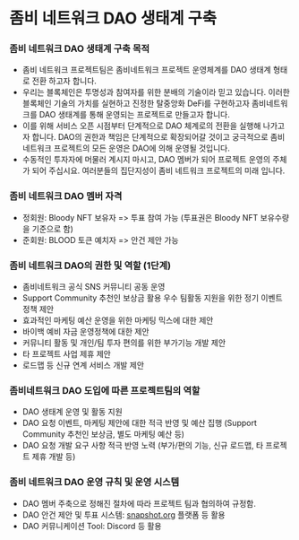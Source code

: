 # 좀비 네트워크 DAO 생태계 구축

### 좀비 네트워크 DAO 생태계 구축 목적

* 좀비 네트워크 프로젝트팀은 좀비네트워크 프로젝트 운영체계를 DAO 생태계 형태로 전환 하고자 합니다.
* 우리는 블록체인은 투명성과 참여자를 위한 분배의 기술이라 믿고 있습니다. 이러한 블록체인 기술의 가치를 실현하고 진정한 탈중앙화 DeFi를 구현하고자 좀비네트워크를 DAO 생태계를 통해 운영되는 프로젝트로 만들고자 합니다.
* 이를 위해 서비스 오픈 시점부터 단계적으로 DAO 체계로의 전환을 실행해 나가고자 합니다. DAO의 권한과 책임은 단계적으로 확장되어갈 것이고 궁극적으로 좀비 네트워크 프로젝트의 모든 운영은 DAO에 의해 운영될 것입니다.
* 수동적인 투자자에 머물러 계시지 마시고, DAO 멤버가 되어 프로젝트 운영의 주체가 되어 주십시요. 여러분들의 집단지성이 좀비 네트워크 프로젝트의 미래 입니다.

### 좀비 네트워크 DAO 멤버 자격

* 정회원: Bloody NFT 보유자 => 투표 참여 가능 (투표권은 Bloody NFT 보유수량을 기준으로 함)
* 준회원: BLOOD 토큰 예치자 => 안건 제안 가능

### 좀비 네트워크 DAO의 권한 및 역할 (1단계)

* 좀비네트워크 공식 SNS 커뮤니티 공동 운영&#x20;
* Support Community 추천인 보상금 활용 우수 팀활동 지원을 위한 정기 이벤트 정책 제안&#x20;
* 효과적인 마케팅 예산 운영을 위한 마케팅 믹스에 대한 제안&#x20;
* 바이백 예비 자금 운영정책에 대한 제안&#x20;
* 커뮤니티 활동 및 개인/팀 투자 편의를 위한 부가기능 개발 제안&#x20;
* 타 프로젝트 사업 제휴 제안&#x20;
* 로드맵 등 신규 연계 서비스 개발 제안

### 좀비네트워크 DAO 도입에 따른 프로젝트팀의 역할

* DAO 생태계 운영 및 활동 지원&#x20;
* DAO 요청 이벤트, 마케팅 제안에 대한 적극 반영 및 예산 집행 (Support Community 추천인 보상금, 별도 마케팅 예산 등)&#x20;
* DAO 요청 개발 요구 사항 적극 반영 노력 (부가/편의 기능, 신규 로드맵, 타 프로젝트 제휴 개발 등)

### 좀비 네트워크 DAO 운영 규칙 및 운영 시스템

* DAO 멤버 주축으로 정해진 절차에 따라 프로젝트 팀과 협의하여 규정함.
* DAO 안건 제안 및 투표 시스템: [snapshot.org](http://snapshot.org) 플랫폼 등 활용
* DAO 커뮤니케이션 Tool: Discord 등 활용
